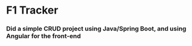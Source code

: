 # F1 Tracker

### Did a simple CRUD project using Java/Spring Boot, and using Angular for the front-end 


